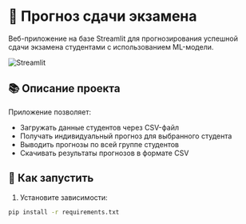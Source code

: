 # 🎯 Прогноз сдачи экзамена

Веб-приложение на базе Streamlit для прогнозирования успешной сдачи экзамена студентами с использованием ML-модели.

![Streamlit](https://static.streamlit.io/badges/streamlit_badge_black_white.svg)

## 📚 Описание проекта

Приложение позволяет:
- Загружать данные студентов через CSV-файл
- Получать индивидуальный прогноз для выбранного студента
- Выводить прогнозы по всей группе студентов
- Скачивать результаты прогнозов в формате CSV

## 🚀 Как запустить

1. Установите зависимости:
```bash
pip install -r requirements.txt
